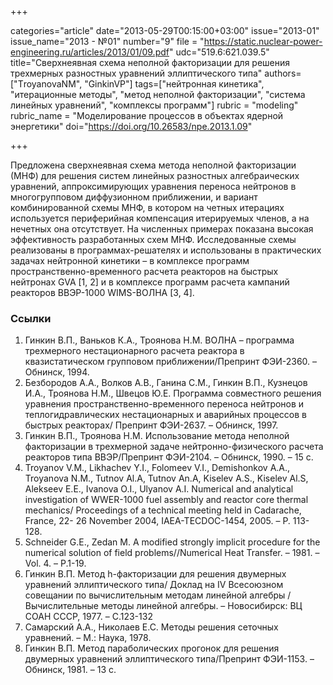 +++

categories="article"
date="2013-05-29T00:15:00+03:00"
issue="2013-01"
issue_name="2013 - №01"
number="9"
file = "https://static.nuclear-power-engineering.ru/articles/2013/01/09.pdf"
udc="519.6:621.039.5"
title="Сверхнеявная схема неполной факторизации для решения трехмерных разностных уравнений эллиптического типа"
authors=["ТroyanovаNM", "GinkinVP"]
tags=["нейтронная кинетика", "итерационные методы", "метод неполной факторизации", "система линейных уравнений", "комплексы программ"]
rubric = "modeling"
rubric_name = "Моделирование процессов в объектах ядерной энергетики"
doi="https://doi.org/10.26583/npe.2013.1.09"

+++

Предложена сверхнеявная схема метода неполной факторизации (МНФ) для решения систем линейных разностных алгебраических уравнений, аппроксимирующих уравнения переноса нейтронов в многогрупповом диффузионном приближении, и вариант комбинированной схемы МНФ, в котором на четных итерациях используется периферийная компенсация итерируемых членов, а на нечетных она отсутствует. На численных примерах показана высокая эффективность разработанных схем МНФ. Исследованные схемы реализованы в программах-решателях и использованы в практических задачах нейтронной кинетики – в комплексе программ пространственно-временного расчета реакторов на быстрых нейтронах GVA [1, 2] и в комплексе программ расчета кампаний реакторов ВВЭР-1000 WIMS-ВОЛНА [3, 4].

### Ссылки

1. Гинкин В.П., Ваньков К.А., Троянова Н.М. ВОЛНА – программа трехмерного нестационарного расчета реактора в квазистатическом групповом приближении/Препринт ФЭИ-2360. – Обнинск, 1994.
2. Безбородов А.А., Волков А.В., Ганина С.М., Гинкин В.П., Кузнецов И.А., Троянова Н.М., Швецов Ю.Е. Программа совместного решения уравнения пространственно-временного переноса нейтронов и теплогидравлических нестационарных и аварийных процессов в быстрых реакторах/ Препринт ФЭИ-2637. – Обнинск, 1997.
3. Гинкин В.П., Троянова Н.М. Использование метода неполной факторизации в трехмерной задаче нейтронно-физического расчета реакторов типа ВВЭР/Препринт ФЭИ-2104. – Обнинск, 1990. – 15 с.
4. Troyanov V.M., Likhachev Y.I., Folomeev V.I., Demishonkov A.A., Troyanova N.M., Tutnov Al.A, Tutnov An.A, Kiselev A.S., Kiselev Al.S, Alekseev Е.Е., Ivanova O.I., Ulyanov A.I. Numerical and analytical investigation of WWER-1000 fuel assembly and reactor core thermal mechanics/ Proceedings of a technical meeting held in Cadarache, France, 22- 26 November 2004, IAEA-TECDOC-1454, 2005. – Р. 113-128.
5. Schneider G.E., Zedan M. A modified strongly implicit procedure for the numerical solution of field problems//Numerical Heat Transfer. – 1981. – Vol. 4. – P.1-19.
6. Гинкин В.П. Метод h-факторизации для решения двумерных уравнений эллиптического типа/ Доклад на IV Всесоюзном совещании по вычислительным методам линейной алгебры / Вычислительные методы линейной алгебры. – Новосибирск: ВЦ СОАН СССР, 1977. – С.123-132
7. Самарский А.А., Николаев Е.С. Методы решения сеточных уравнений. – М.: Наука, 1978.
8. Гинкин В.П. Метод параболических прогонок для решения двумерных уравнений эллиптического типа/Препринт ФЭИ-1153. – Обнинск, 1981. – 13 с.